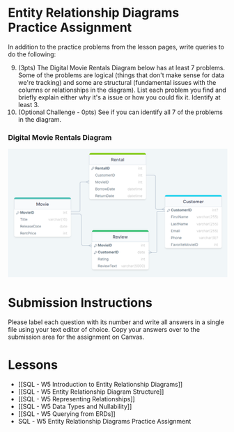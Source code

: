 # Entity Relationship Diagrams Practice Assignment

In addition to the practice problems from the lesson pages, write queries to do the following:

9. (3pts) The Digital Movie Rentals Diagram below has at least 7 problems. Some of the problems are logical (things that don't make sense for data we're tracking) and some are structural (fundamental issues with the columns or relationships in the diagram). List each problem you find and briefly explain either why it's a issue or how you could fix it. Identify at least 3.
10. (Optional Challenge - 0pts) See if you can identify all 7 of the problems in the diagram.

### Digital Movie Rentals Diagram
<img src="https://raw.githubusercontent.com/kellerflint/Class-Intro-SQL/hugo/content/SQL-Files/Images/movie_rentals_problems_erd.png">

# Submission Instructions

Please label each question with its number and write all answers in a single file using your text editor of choice. Copy your answers over to the submission area for the assignment on Canvas.
# Lessons
- [[SQL - W5 Introduction to Entity Relationship Diagrams]]
- [[SQL - W5 Entity Relationship Diagram Structure]]
- [[SQL - W5 Representing Relationships]]
- [[SQL - W5 Data Types and Nullability]]
- [[SQL - W5 Querying from ERDs]]
- SQL - W5 Entity Relationship Diagrams Practice Assignment


